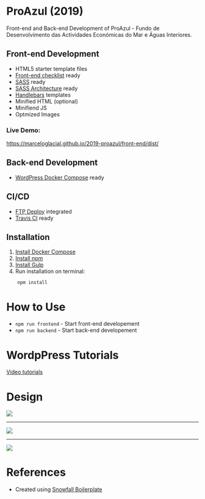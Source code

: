 # ProAzul (2019)
Front-end and Back-end Development of ProAzul - Fundo de Desenvolvimento das Actividades Económicas do Mar e Águas Interiores.

## Front-end Development
- HTML5 starter template files
- <a href="https://github.com/thedaviddias/Front-End-Checklist">Front-end checklist</a> ready
- <a href="https://sass-lang.com/">SASS</a> ready
- <a href="https://sass-guidelin.es/#architecture">SASS Architecture</a> ready
- <a href="https://handlebarsjs.com/">Handlebars</a> templates
- Minified HTML (optional)
- Minifiend JS
- Optmized Images


### Live Demo: 
https://marceloglacial.github.io/2019-proazul/front-end/dist/

## Back-end Development
- <a href="https://docs.docker.com/compose/wordpress/">WordPress Docker Compose</a> ready

## CI/CD
- <a href="#deploy">FTP Deploy</a> integrated
- <a href="#deploy">Travis CI</a> ready

## Installation

1. <a href="https://docs.docker.com/compose/install/">Install Docker Compose</a>
2. [Install npm](https://www.npmjs.com/get-npm)
3. [Install Gulp](https://gulpjs.com)
4. Run installation on terminal: 

```terminal
    npm install 
```

# How to Use

- `npm run frontend` - Start front-end developement
- `npm run backend` - Start back-end developement

# WordpPress Tutorials

<a href="https://www.youtube.com/playlist?list=PLNF2VgWqGY5HXbN11RcTt4grRoCXn79lR">Video tutorials</a>

# Design 

<img src="https://github.com/marceloglacial/2019-proazul/raw/master/design/dist/01-home.png">

---

<img src="https://github.com/marceloglacial/2019-proazul/raw/master/design/dist/02-single.png">

---

<img src="https://github.com/marceloglacial/2019-proazul/raw/master/design/dist/03-contact.png">

# References
- Created using <a href="https://github.com/marceloglacial/snowfall-boilerplate">Snowfall Boilerplate</a> 
